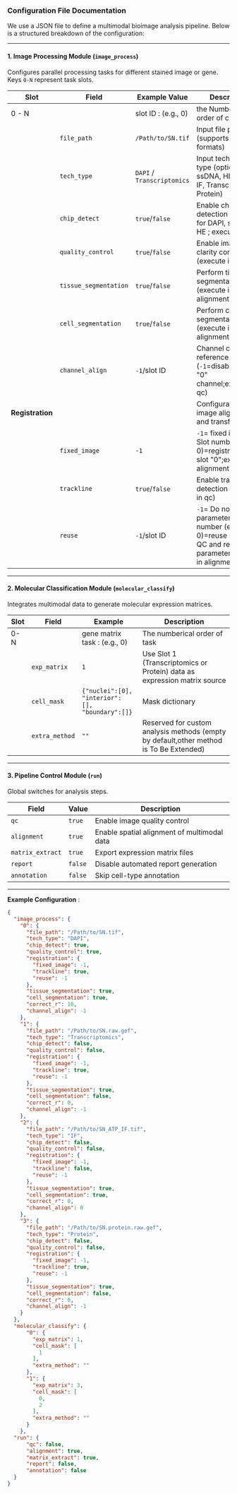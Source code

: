 ### Configuration File Documentation  
We use a JSON file to define a multimodal bioimage analysis pipeline. Below is a structured breakdown of the configuration:

---

#### **1. Image Processing Module (`image_process`)**  
Configures parallel processing tasks for different stained image or gene. Keys `0-N` represent task slots.

| Slot             | Field                 | Example Value              | Description                                                                                                              |
|------------------|-----------------------|----------------------------|--------------------------------------------------------------------------------------------------------------------------|
| 0 - N            |                       | slot ID : (e.g., 0)        | the Numberical order of channel                                                                                          |
|                  | `file_path`           | `/Path/to/SN.tif`          | Input file path (supports TIF/GEF formats)                                                                               |
|                  | `tech_type`           | `DAPI` / `Transcriptomics` | Input technology type (options: ssDNA, HE, DAPI, IF, Transcriptomics, Protein)                                           |
|                  | `chip_detect`         | `true`/`false`             | Enable chip detection (typically for DAPI, ssDNA, HE ; execute in qc)                                                    |
|                  | `quality_control`     | `true`/`false`             | Enable image clarity control (execute in qc)                                                                             |
|                  | `tissue_segmentation` | `true`/`false`             | Perform tissue segmentation (execute in alignment)                                                                       |
|                  | `cell_segmentation`   | `true`/`false`             | Perform cell segmentation (execute in alignment)                                                                         |
|                  | `channel_align`       | `-1`/slot ID               | Channel calibration reference (`-1`=disable, `0`=use "0" channel;execute in qc)                                          |
| **Registration** |                       |                            | Configuration for image alignment and transformation                                                                     |
|                  | `fixed_image`         | `-1`                       | `-1`= fixed image; Slot number (e.g., 0)=registration with slot "0";execute in alignment)                                |
|                  | `trackline`           | `true`/`false`             | Enable trackline detection (execute in qc)                                                                               |
|                  | `reuse`               | `-1`/slot ID               | `-1`= Do not reuse parameters; Slot number (e.g., 0)=reuse slot "0" QC and registration parameters;execute in alignment) |

---

#### **2. Molecular Classification Module (`molecular_classify`)**  
Integrates multimodal data to generate molecular expression matrices.

| Slot | Field           | Example                      | Description                                                              |
|-----|-----------------|------------------------------|--------------------------------------------------------------------------|
| 0-N |                 | gene matrix task : (e.g., 0) | The numberical order of task                                             |
|     | `exp_matrix`    | `1`                          | Use Slot 1 (Transcriptomics or Protein) data as expression matrix source |
|     | `cell_mask`     | `{"nuclei":[0], "interior": [], "boundary":[]}`| Mask dictionary                                                |
|     | `extra_method`  | `""`                         | Reserved for custom analysis methods (empty by default,other method is To Be Extended) |


---

#### **3. Pipeline Control Module (`run`)**  
Global switches for analysis steps.

| Field             | Value   | Description                                               |
|-------------------|---------|-----------------------------------------------------------|
| `qc`              | `true`  | Enable image quality control  |
| `alignment`       | `true`  | Enable spatial alignment of multimodal data               |
| `matrix_extract`  | `true`  | Export expression matrix files                            |
| `report`          | `false` | Disable automated report generation                       |
| `annotation`      | `false` | Skip cell-type annotation                                 |

---
**Example Configuration** :

```json
{
  "image_process": {
    "0": {
      "file_path": "/Path/to/SN.tif",
      "tech_type": "DAPI",
      "chip_detect": true,
      "quality_control": true,
      "registration": {
        "fixed_image": -1,
        "trackline": true,
        "reuse": -1
      },
      "tissue_segmentation": true,
      "cell_segmentation": true,
      "correct_r": 10,
      "channel_align": -1
    },
    "1": {
      "file_path": "/Path/to/SN.raw.gef",
      "tech_type": "Transcriptomics",
      "chip_detect": false,
      "quality_control": false,
      "registration": {
        "fixed_image": -1,
        "trackline": true,
        "reuse": -1
      },
      "tissue_segmentation": true,
      "cell_segmentation": false,
      "correct_r": 0,
      "channel_align": -1
    },
    "2": {
      "file_path": "/Path/to/SN_ATP_IF.tif",
      "tech_type": "IF",
      "chip_detect": false,
      "quality_control": false,
      "registration": {
        "fixed_image": -1,
        "trackline": false,
        "reuse": -1
      },
      "tissue_segmentation": true,
      "cell_segmentation": true,
      "correct_r": 0,
      "channel_align": 0
    },
    "3": {
      "file_path": "/Path/to/SN.protein.raw.gef",
      "tech_type": "Protein",
      "chip_detect": false,
      "quality_control": false,
      "registration": {
        "fixed_image": -1,
        "trackline": true,
        "reuse": -1
      },
      "tissue_segmentation": true,
      "cell_segmentation": false,
      "correct_r": 0,
      "channel_align": -1
    }
  },
  "molecular_classify": {
      "0": {
        "exp_matrix": 1,
        "cell_mask": [
          1
        ],
        "extra_method": ""
      },
      "1": {
        "exp_matrix": 3,
        "cell_mask": [
          0,
          2
        ],
        "extra_method": ""
      }
    },
  "run": {
      "qc": false,
      "alignment": true,
      "matrix_extract": true,
      "report": false,
      "annotation": false
  }
}
```
